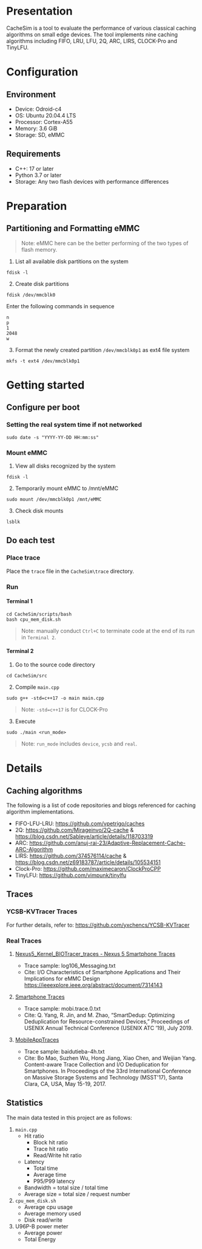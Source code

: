 # Presentation

CacheSim is a tool to evaluate the performance of various classical caching algorithms on small edge devices. The tool implements nine caching algorithms including FIFO, LRU, LFU, 2Q, ARC, LIRS, CLOCK-Pro and TinyLFU.

# Configuration

## Environment

- Device: Odroid-c4
- OS: Ubuntu 20.04.4 LTS
- Processor: Cortex-A55
- Memory: 3.6 GiB
- Storage: SD, eMMC

## Requirements

- C++: 17 or later
- Python 3.7 or later
- Storage: Any two flash devices with performance differences

# Preparation

## Partitioning and Formatting eMMC

> Note: eMMC here can be the better performing of the two types of flash memory.

1. List all available disk partitions on the system

```shell
fdisk -l
```

2. Create disk partitions

```shell
fdisk /dev/mmcblk0
```

Enter the following commands in sequence

```shell
n
p
1
2048
w
```

3. Format the newly created partition `/dev/mmcblk0p1` as ext4 file system

```shell
mkfs -t ext4 /dev/mmcblk0p1
```

# Getting started

## Configure per boot

### Setting the real system time if not networked

```shell
sudo date -s "YYYY-YY-DD HH:mm:ss"
```

### Mount eMMC

1. View all disks recognized by the system

```shell
fdisk -l
```

2. Temporarily mount eMMC to /mnt/eMMC

```shell
sudo mount /dev/mmcblk0p1 /mnt/eMMC
```

3. Check disk mounts

```shell
lsblk
```

## Do each test

### Place trace

Place the `trace` file in the `CacheSim\trace` directory.

### Run

#### Terminal 1

```shell
cd CacheSim/scripts/bash
bash cpu_mem_disk.sh
```

> Note: manually conduct `Ctrl+C` to terminate code at the end of its run in `Terminal 2`.

#### Terminal 2

1. Go to the source code directory

```shell
cd CacheSim/src
```

2. Compile `main.cpp`

```shell
sudo g++ -std=c++17 -o main main.cpp
```

> Note: `-std=c++17` is for CLOCK-Pro

3. Execute

```shell
sudo ./main <run_mode>
```

> Note: `run_mode` includes `device`, `ycsb` and `real`.

# Details

## Caching algorithms

The following is a list of code repositories and blogs referenced for caching algorithm implementations.

- FIFO-LFU-LRU: https://github.com/vpetrigo/caches
- 2Q: https://github.com/Mirageinvo/2Q-cache & https://blog.csdn.net/Sableye/article/details/118703319
- ARC: https://github.com/anuj-rai-23/Adaptive-Replacement-Cache-ARC-Algorithm
- LIRS: https://github.com/374576114/cache &
  https://blog.csdn.net/z69183787/article/details/105534151
- Clock-Pro: https://github.com/maximecaron/ClockProCPP
- TinyLFU: https://github.com/vimpunk/tinylfu

## Traces

### YCSB-KVTracer Traces

For further details, refer to: https://github.com/yxchencs/YCSB-KVTracer

### Real Traces

1. [Nexus5_Kernel_BIOTracer_traces - Nexus 5 Smartphone Traces](http://iotta.snia.org/traces/block-io)

   - Trace sample: log106_Messaging.txt
   - Cite: I/O Characteristics of Smartphone Applications and Their Implications for eMMC Design
     https://ieeexplore.ieee.org/abstract/document/7314143
2. [Smartphone Traces](http://visa.lab.asu.edu/web/resources/traces/)

   - Trace sample: mobi.trace.0.txt
   - Cite: Q. Yang, R. Jin, and M. Zhao, “SmartDedup: Optimizing Deduplication for Resource-constrained Devices,” Proceedings of USENIX Annual Technical Conference (USENIX ATC ’19), July 2019.
3. [MobileAppTraces](https://astl.xmu.edu.cn/appdedupe.html)

   - Trace sample: baidutieba-4h.txt
   - Cite: Bo Mao, Suzhen Wu, Hong Jiang, Xiao Chen, and Weijian Yang. Content-aware Trace Collection and I/O Deduplication for Smartphones. In Proceedings of the 33rd International Conference on Massive Storage Systems and Technology (MSST'17), Santa Clara, CA, USA, May 15-19, 2017.

## Statistics

The main data tested in this project are as follows:

1. `main.cpp`
   - Hit ratio
     - Block hit ratio
     - Trace hit ratio
     - Read/Write hit ratio
   - Latency
     - Total time
     - Average time
     - P95/P99 latency
   - Bandwidth = total size / total time
   - Average size = total size / request number
2. `cpu_mem_disk.sh`
   - Average cpu usage
   - Average memory used
   - Disk read/write
3. U96P-B power meter
   - Average power
   - Total Energy
